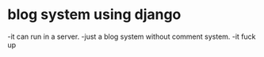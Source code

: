 # blog system using django

-it can run in a server.
-just a blog system without comment system.
-it fuck up
